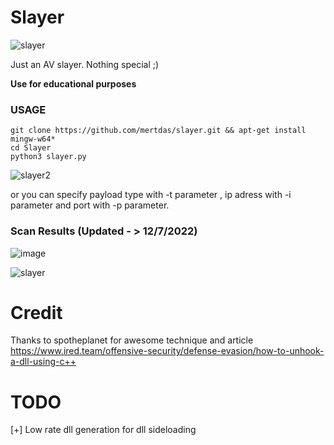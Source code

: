 # Slayer


![slayer](https://user-images.githubusercontent.com/48562581/152685082-aa292a0e-7683-4612-9105-ed34ec158e21.PNG)

Just an AV slayer. Nothing special ;)

<b>Use for educational purposes</b><br>


### USAGE
``git clone https://github.com/mertdas/slayer.git && apt-get install mingw-w64*``<br>
``cd Slayer``<br>
``python3 slayer.py``

![slayer2](https://user-images.githubusercontent.com/48562581/172180422-7ce15153-a184-477a-839c-d51094bb61f6.png)

or you can specify payload type with -t parameter , ip adress with -i parameter and port with -p parameter.

### Scan Results (Updated - > 12/7/2022)

![image](https://user-images.githubusercontent.com/48562581/178404840-da2f05d8-b49c-4a7a-ab6a-50be3c4244be.png)

![slayer](https://user-images.githubusercontent.com/48562581/196949782-34b3613b-3a3c-4c7c-8d17-2407a38b315d.png)


# Credit

Thanks to spotheplanet for awesome technique and article
https://www.ired.team/offensive-security/defense-evasion/how-to-unhook-a-dll-using-c++

# TODO
[+] Low rate dll generation for dll sideloading

